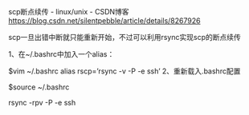 scp断点续传 - linux/unix - CSDN博客 https://blog.csdn.net/silentpebble/article/details/8267926

scp一旦出错中断就只能重新开始，不过可以利用rsync实现scp的断点续传 

1、在~/.bashrc中加入一个alias： 

$vim ~/.bashrc 
alias rscp=’rsync -v -P -e ssh’ 
2、重新载入.bashrc配置 

$source ~/.bashrc


rsync -rpv -P -e ssh